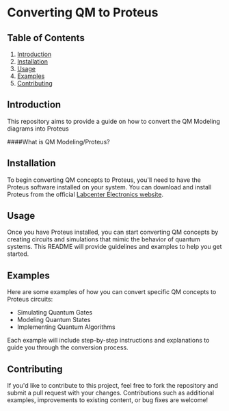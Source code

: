 # Converting QM to Proteus

## Table of Contents

1. [Introduction](#introduction)
2. [Installation](#installation)
3. [Usage](#usage)
4. [Examples](#examples)
5. [Contributing](#contributing)

## Introduction

This repository aims to provide a guide on how to convert the QM Modeling diagrams into Proteus

####What is QM Modeling/Proteus?

## Installation

To begin converting QM concepts to Proteus, you'll need to have the Proteus software installed on your system. You can download and install Proteus from the official [Labcenter Electronics website](https://www.labcenter.com/).

## Usage

Once you have Proteus installed, you can start converting QM concepts by creating circuits and simulations that mimic the behavior of quantum systems. This README will provide guidelines and examples to help you get started.

## Examples

Here are some examples of how you can convert specific QM concepts to Proteus circuits:

- Simulating Quantum Gates
- Modeling Quantum States
- Implementing Quantum Algorithms

Each example will include step-by-step instructions and explanations to guide you through the conversion process.

## Contributing

If you'd like to contribute to this project, feel free to fork the repository and submit a pull request with your changes. Contributions such as additional examples, improvements to existing content, or bug fixes are welcome!


